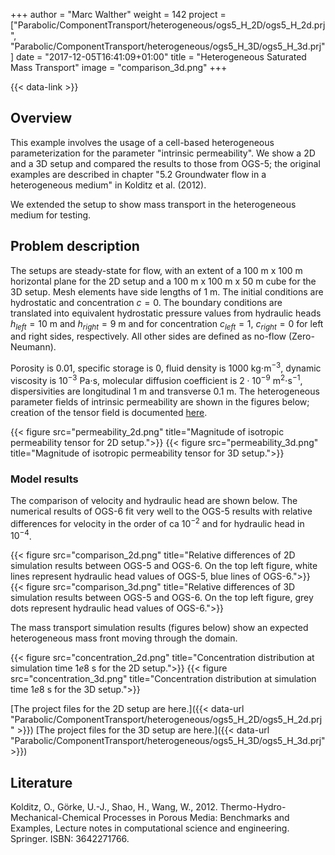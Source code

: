 +++
author = "Marc Walther"
weight = 142
project = ["Parabolic/ComponentTransport/heterogeneous/ogs5_H_2D/ogs5_H_2d.prj", "Parabolic/ComponentTransport/heterogeneous/ogs5_H_3D/ogs5_H_3d.prj"]
date = "2017-12-05T16:41:09+01:00"
title = "Heterogeneous Saturated Mass Transport"
image = "comparison_3d.png"
+++

{{< data-link >}}

## Overview

This example involves the usage of a cell-based heterogeneous parameterization for the parameter "intrinsic permeability". We show a 2D and a 3D setup and compared the results to those from OGS-5; the original examples are described in chapter "5.2 Groundwater flow in a heterogeneous medium" in Kolditz et al. (2012).

We extended the setup to show mass transport in the heterogeneous medium for testing.

## Problem description

The setups are steady-state for flow, with an extent of a $100$ m x $100$ m horizontal plane for the 2D setup and a $100$ m x $100$ m x $50$ m cube for the 3D setup. Mesh elements have side lengths of $1$ m. The initial conditions are hydrostatic and concentration $c=0$. The boundary conditions are translated into equivalent hydrostatic pressure values from hydraulic heads $h_{left}=10$ m and $h_{right}=9$ m and for concentration $c_{left}=1$, $c_{right}=0$ for left and right sides, respectively. All other sides are defined as no-flow (Zero-Neumann).

Porosity is $0.01$, specific storage is $0$, fluid density is $1000$ kg$\cdot$m$^{-3}$, dynamic viscosity is $10^{-3}$ Pa$\cdot$s, molecular diffusion coefficient is $2\cdot 10^{-9}$ m$^2\cdot$s$^{-1}$, dispersivities are longitudinal $1$ m and transverse $0.1$ m. The heterogeneous parameter fields of intrinsic permeability are shown in the figures below; creation of the tensor field is documented [here](https://github.com/ufz/ogs-utils/tree/master/post/merge-scalar-data-arrays).

{{< figure src="permeability_2d.png" title="Magnitude of isotropic permeability tensor for 2D setup.">}}
{{< figure src="permeability_3d.png" title="Magnitude of isotropic permeability tensor for 3D setup.">}}

### Model results

The comparison of velocity and hydraulic head are shown below. The numerical results of OGS-6 fit very well to the OGS-5 results with relative differences for velocity in the order of ca $10^{-2}$ and for hydraulic head in $10^{-4}$.

{{< figure src="comparison_2d.png" title="Relative differences of 2D simulation results between OGS-5 and OGS-6. On the top left figure, white lines represent hydraulic head values of OGS-5, blue lines of OGS-6.">}}
{{< figure src="comparison_3d.png" title="Relative differences of 3D simulation results between OGS-5 and OGS-6. On the top left figure, grey dots represent hydraulic head values of OGS-6.">}}

The mass transport simulation results (figures below) show an expected heterogeneous mass front moving through the domain.

{{< figure src="concentration_2d.png" title="Concentration distribution at simulation time $1e8$ s for the 2D setup.">}}
{{< figure src="concentration_3d.png" title="Concentration distribution at simulation time $1e8$ s for the 3D setup.">}}

[The project files for the 2D setup are here.]({{< data-url "Parabolic/ComponentTransport/heterogeneous/ogs5_H_2D/ogs5_H_2d.prj" >}})
[The project files for the 3D setup are here.]({{< data-url "Parabolic/ComponentTransport/heterogeneous/ogs5_H_3D/ogs5_H_3d.prj" >}})

## Literature

Kolditz, O., Görke, U.-J., Shao, H., Wang, W., 2012. Thermo-Hydro-Mechanical-Chemical Processes in Porous Media: Benchmarks and Examples, Lecture notes in computational science and engineering. Springer. ISBN: 3642271766.
